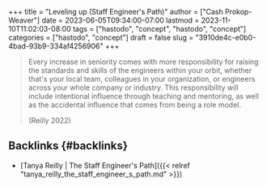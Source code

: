 +++
title = "Leveling up (Staff Engineer's Path)"
author = ["Cash Prokop-Weaver"]
date = 2023-06-05T09:34:00-07:00
lastmod = 2023-11-10T11:02:03-08:00
tags = ["hastodo", "concept", "hastodo", "concept"]
categories = ["hastodo", "concept"]
draft = false
slug = "3910de4c-e0b0-4bad-93b9-334af4256906"
+++

> Every increase in seniority comes with more responsibility for raising the standards and skills of the engineers within your orbit, whether that's your local team, colleagues in your organization, or engineers across your whole company or industry. This responsibility will include intentional influence through teaching and mentoring, as well as the accidental influence that comes from being a role model.
>
> (Reilly 2022)


## Backlinks {#backlinks}

-   [Tanya Reilly | The Staff Engineer's Path]({{< relref "tanya_reilly_the_staff_engineer_s_path.md" >}})
